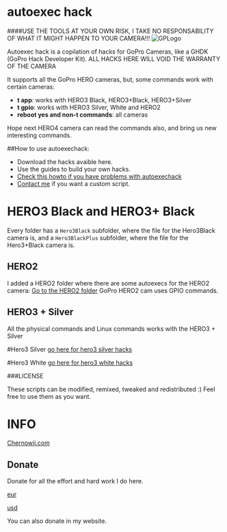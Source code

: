 autoexec hack
============

####USE THE TOOLS AT YOUR OWN RISK, I TAKE NO RESPONSABILITY OF WHAT IT MIGHT HAPPEN TO YOUR CAMERA!!!
![GPLogo](http://i.imgur.com/HqgKvb6.jpg?1)

Autoexec hack is a copilation of hacks for GoPro Cameras, like a GHDK (GoPro Hack Developer Kit). ALL HACKS HERE WILL VOID THE WARRANTY OF THE CAMERA

It supports all the GoPro HERO cameras, but, some commands work with certain cameras:
* <b>t app</b>: works with HERO3 Black, HERO3+Black, HERO3+Silver
* <b>t gpio</b>: works with HERO3 Silver, White and HERO2
* <b>reboot yes and non-t commands</b>: all cameras

Hope next HERO4 camera can read the commands also, and bring us new interesting commands.

##How to use autoexechack: 

* Download the hacks avaible here.
* Use the guides to build your own hacks.
* [Check this howto if you have problems with autoexechack](https://gist.github.com/KonradIT/ce55b04ab4ad10592ebf/#file-autoexechack-md)
* [Contact me](mailto:mail@chernowii.com) if you want a custom script.

HERO3 Black and HERO3+ Black
=============================
Every folder has a `Hero3Black` subfolder, where the file for the Hero3Black camera is, and a `Hero3BlackPlus` subfolder, where the file for the Hero3+Black camera is.

HERO2
------

I added a HERO2 folder where there are some autoexecs for the HERO2 camera: [Go to the HERO2 folder](https://github.com/KonradIT/autoexechack/tree/GoPro/HERO2Autoexec) GoPro HERO2 cam uses GPIO commands.

HERO3 + Silver
---------------

All the physical commands and Linux commands works with the HERO3 + Silver

#Hero3 Silver 
[go here for hero3 silver hacks](https://github.com/KonradIT/autoexechack/tree/GoPro/Hero3Silver)

#Hero3 White
[go here for hero3 white hacks](https://github.com/KonradIT/autoexechack/tree/GoPro/Hero3White)


###LICENSE

These scripts can be modified, remixed, tweaked and redistributed :) Feel free to use them as you want.

INFO
====

[Chernowii.com](http://chernowii.com)

Donate
-------

Donate for all the effort and hard work I do here.

[eur](https://www.paypal.com/us/cgi-bin/webscr?cmd=_flow&SESSION=GeAHCR1ZbxcqamUIjlysEww21ymcq16I6_RzUbdExGmEwcCAn1myy-HiAgG&dispatch=5885d80a13c0db1f8e263663d3faee8db315373d882600b51a5edf961ea39639)

[usd](https://www.paypal.com/us/cgi-bin/webscr?cmd=_flow&SESSION=NJGVbD3Lgkb7z2WL_UPDU2HH-ZuqrKj03buyP6y_RJpxWcyN9z6YCUMDnJ8&dispatch=5885d80a13c0db1f8e263663d3faee8db315373d882600b51a5edf961ea39639)

You can also donate in my website.
